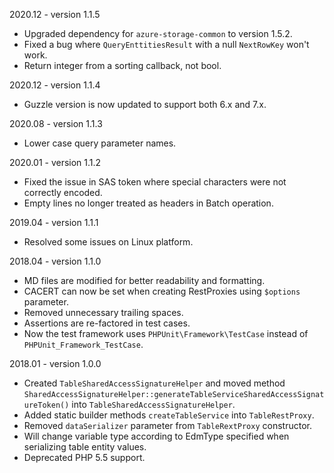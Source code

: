2020.12 - version 1.1.5
* Upgraded dependency for `azure-storage-common` to version 1.5.2.
* Fixed a bug where `QueryEnttitiesResult` with a null `NextRowKey` won't work.
* Return integer from a sorting callback, not bool.

2020.12 - version 1.1.4
* Guzzle version is now updated to support both 6.x and 7.x.

2020.08 - version 1.1.3
* Lower case query parameter names.

2020.01 - version 1.1.2
* Fixed the issue in SAS token where special characters were not correctly encoded.
* Empty lines no longer treated as headers in Batch operation.


2019.04 - version 1.1.1
* Resolved some issues on Linux platform.

2018.04 - version 1.1.0

* MD files are modified for better readability and formatting.
* CACERT can now be set when creating RestProxies using `$options` parameter.
* Removed unnecessary trailing spaces.
* Assertions are re-factored in test cases.
* Now the test framework uses `PHPUnit\Framework\TestCase` instead of `PHPUnit_Framework_TestCase`.

2018.01 - version 1.0.0

* Created `TableSharedAccessSignatureHelper` and moved method `SharedAccessSignatureHelper::generateTableServiceSharedAccessSignatureToken()` into `TableSharedAccessSignatureHelper`.
* Added static builder methods `createTableService` into `TableRestProxy`.
* Removed `dataSerializer` parameter from `TableRextProxy` constructor.
* Will change variable type according to EdmType specified when serializing table entity values.
* Deprecated PHP 5.5 support.